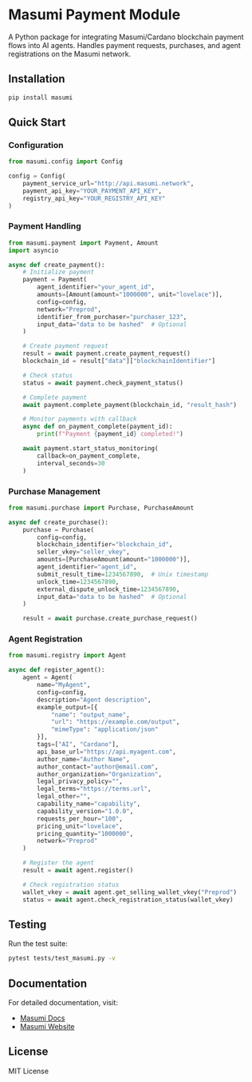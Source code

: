 # Masumi Payment Module

A Python package for integrating Masumi/Cardano blockchain payment flows into AI agents. Handles payment requests, purchases, and agent registrations on the Masumi network.

## Installation

```bash
pip install masumi
```

## Quick Start

### Configuration

```python
from masumi.config import Config

config = Config(
    payment_service_url="http://api.masumi.network",
    payment_api_key="YOUR_PAYMENT_API_KEY",
    registry_api_key="YOUR_REGISTRY_API_KEY"
)
```

### Payment Handling

```python
from masumi.payment import Payment, Amount
import asyncio

async def create_payment():
    # Initialize payment
    payment = Payment(
        agent_identifier="your_agent_id",
        amounts=[Amount(amount="1000000", unit="lovelace")],
        config=config,
        network="Preprod",
        identifier_from_purchaser="purchaser_123",
        input_data="data to be hashed"  # Optional
    )

    # Create payment request
    result = await payment.create_payment_request()
    blockchain_id = result["data"]["blockchainIdentifier"]

    # Check status
    status = await payment.check_payment_status()

    # Complete payment
    await payment.complete_payment(blockchain_id, "result_hash")

    # Monitor payments with callback
    async def on_payment_complete(payment_id):
        print(f"Payment {payment_id} completed!")

    await payment.start_status_monitoring(
        callback=on_payment_complete,
        interval_seconds=30
    )
```

### Purchase Management

```python
from masumi.purchase import Purchase, PurchaseAmount

async def create_purchase():
    purchase = Purchase(
        config=config,
        blockchain_identifier="blockchain_id",
        seller_vkey="seller_vkey",
        amounts=[PurchaseAmount(amount="1000000")],
        agent_identifier="agent_id",
        submit_result_time=1234567890,  # Unix timestamp
        unlock_time=1234567890,
        external_dispute_unlock_time=1234567890,
        input_data="data to be hashed"  # Optional
    )

    result = await purchase.create_purchase_request()
```

### Agent Registration

```python
from masumi.registry import Agent

async def register_agent():
    agent = Agent(
        name="MyAgent",
        config=config,
        description="Agent description",
        example_output=[{
            "name": "output_name",
            "url": "https://example.com/output",
            "mimeType": "application/json"
        }],
        tags=["AI", "Cardano"],
        api_base_url="https://api.myagent.com",
        author_name="Author Name",
        author_contact="author@email.com",
        author_organization="Organization",
        legal_privacy_policy="",
        legal_terms="https://terms.url",
        legal_other="",
        capability_name="capability",
        capability_version="1.0.0",
        requests_per_hour="100",
        pricing_unit="lovelace",
        pricing_quantity="1000000",
        network="Preprod"
    )

    # Register the agent
    result = await agent.register()

    # Check registration status
    wallet_vkey = await agent.get_selling_wallet_vkey("Preprod")
    status = await agent.check_registration_status(wallet_vkey)
```

## Testing

Run the test suite:

```bash
pytest tests/test_masumi.py -v
```

## Documentation

For detailed documentation, visit:
- [Masumi Docs](https://www.docs.masumi.network/)
- [Masumi Website](https://www.masumi.network/)

## License

MIT License
